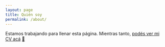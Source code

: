 ```yaml
---
layout: page
title: Quién soy
permalink: /about/
---
```


Estamos trabajando para llenar esta página.
Mientras tanto, [podés ver mi CV acá](https://errejulian.github.io/cv/)
[📩](mailto:errejulian@gmail.com)
